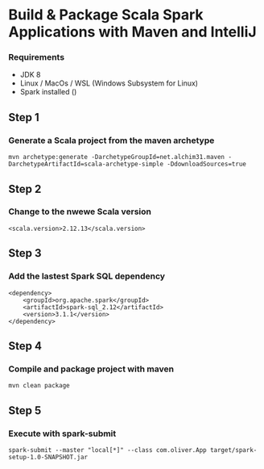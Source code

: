 # Build & Package Scala Spark Applications with Maven and IntelliJ


### Requirements
 - JDK 8
 - Linux / MacOs / WSL (Windows Subsystem for Linux)
 - Spark installed ()

## Step 1
### Generate a Scala project from the maven archetype
`mvn archetype:generate -DarchetypeGroupId=net.alchim31.maven -DarchetypeArtifactId=scala-archetype-simple -DdownloadSources=true`

## Step 2
### Change to the nwewe Scala version
`<scala.version>2.12.13</scala.version>`


## Step 3
### Add the lastest Spark SQL dependency

```
<dependency>
    <groupId>org.apache.spark</groupId>
    <artifactId>spark-sql_2.12</artifactId>
    <version>3.1.1</version>
</dependency>
```

## Step 4
### Compile and package project with maven
`mvn clean package`

## Step 5
### Execute with spark-submit
`spark-submit --master "local[*]" --class com.oliver.App target/spark-setup-1.0-SNAPSHOT.jar`


